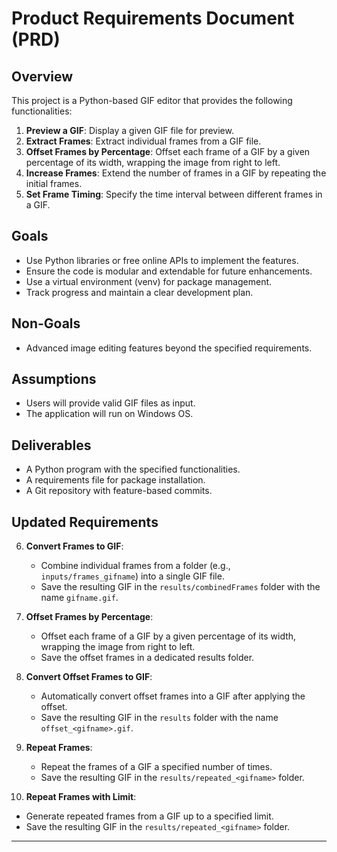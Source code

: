 # Product Requirements Document (PRD)

## Overview
This project is a Python-based GIF editor that provides the following functionalities:

1. **Preview a GIF**: Display a given GIF file for preview.
2. **Extract Frames**: Extract individual frames from a GIF file.
3. **Offset Frames by Percentage**: Offset each frame of a GIF by a given percentage of its width, wrapping the image from right to left.
4. **Increase Frames**: Extend the number of frames in a GIF by repeating the initial frames.
5. **Set Frame Timing**: Specify the time interval between different frames in a GIF.

## Goals
- Use Python libraries or free online APIs to implement the features.
- Ensure the code is modular and extendable for future enhancements.
- Use a virtual environment (venv) for package management.
- Track progress and maintain a clear development plan.

## Non-Goals
- Advanced image editing features beyond the specified requirements.

## Assumptions
- Users will provide valid GIF files as input.
- The application will run on Windows OS.

## Deliverables
- A Python program with the specified functionalities.
- A requirements file for package installation.
- A Git repository with feature-based commits.

## Updated Requirements

6. **Convert Frames to GIF**:
   - Combine individual frames from a folder (e.g., `inputs/frames_gifname`) into a single GIF file.
   - Save the resulting GIF in the `results/combinedFrames` folder with the name `gifname.gif`.

7. **Offset Frames by Percentage**:
   - Offset each frame of a GIF by a given percentage of its width, wrapping the image from right to left.
   - Save the offset frames in a dedicated results folder.

8. **Convert Offset Frames to GIF**:
   - Automatically convert offset frames into a GIF after applying the offset.
   - Save the resulting GIF in the `results` folder with the name `offset_<gifname>.gif`.

9. **Repeat Frames**:
   - Repeat the frames of a GIF a specified number of times.
   - Save the resulting GIF in the `results/repeated_<gifname>` folder.

10. **Repeat Frames with Limit**:
   - Generate repeated frames from a GIF up to a specified limit.
   - Save the resulting GIF in the `results/repeated_<gifname>` folder.

---